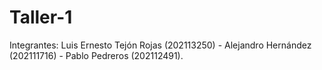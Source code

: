 # Taller-1

Integrantes: Luis Ernesto Tejón Rojas (202113250) - Alejandro Hernández (202111716) - Pablo Pedreros (202112491).
